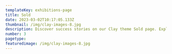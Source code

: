 ```yaml
---
templateKey: exhibitions-page
title: Sold
date: 2023-03-02T10:17:05.133Z
thumbnail: /img/clay-images-8.jpg
description: Discover success stories on our Clay theme Sold page. Explore our achievements and see how we turn visions into realities.
number: 3
pagetype:
featuredimage: /img/clay-images-8.jpg
---
```

